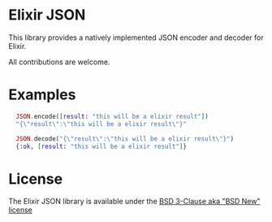 # Elixir JSON

This library provides a natively implemented JSON encoder and decoder for Elixir.

All contributions are welcome.

# Examples

```elixir
  JSON.encode([result: "this will be a elixir result"])
  "{\"result\":\"this will be a elixir result\"}"
```

```elixir
  JSON.decode("{\"result\":\"this will be a elixir result\"}")
  {:ok, [result: "this will be a elixir result"]}
```

# License
The Elixir JSON library is available under the [BSD 3-Clause aka "BSD New" license](http://www.tldrlegal.com/l/BSD3)
